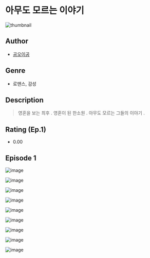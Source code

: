 # 아무도 모르는 이야기
![thumbnail](https://image-comic.pstatic.net/user_contents_data/challenge_comic/2023/05/23/366872/upload_7004002543683515448_480x623.jpeg)

## Author
- [공오이공](https://comic.naver.com/artistTitle?id=366872)

## Genre
- 로맨스, 감성

## Description
> 영혼을 보는 최후 . 영혼이 된 한소원 . 아무도 모르는 그들의 이야기 .


## Rating (Ep.1)
- 0.00

## Episode 1
![image](https://image-comic.pstatic.net/user_contents_data/challenge_comic/2023/05/23/366872/upload_3688791577900626787.jpeg)

![image](https://image-comic.pstatic.net/user_contents_data/challenge_comic/2023/05/23/366872/upload_3834306245887603250.jpeg)

![image](https://image-comic.pstatic.net/user_contents_data/challenge_comic/2023/05/23/366872/upload_7378412842312426293.jpeg)

![image](https://image-comic.pstatic.net/user_contents_data/challenge_comic/2023/05/23/366872/upload_3486122807865587761.jpeg)

![image](https://image-comic.pstatic.net/user_contents_data/challenge_comic/2023/05/23/366872/upload_7076110697324766822.jpeg)

![image](https://image-comic.pstatic.net/user_contents_data/challenge_comic/2023/05/23/366872/upload_7018357753788969316.jpeg)

![image](https://image-comic.pstatic.net/user_contents_data/challenge_comic/2023/05/23/366872/upload_7089851302592799801.jpeg)

![image](https://image-comic.pstatic.net/user_contents_data/challenge_comic/2023/05/23/366872/upload_4122542089583276901.jpeg)

![image](https://image-comic.pstatic.net/user_contents_data/challenge_comic/2023/05/23/366872/upload_7220221710558246499.jpeg)
